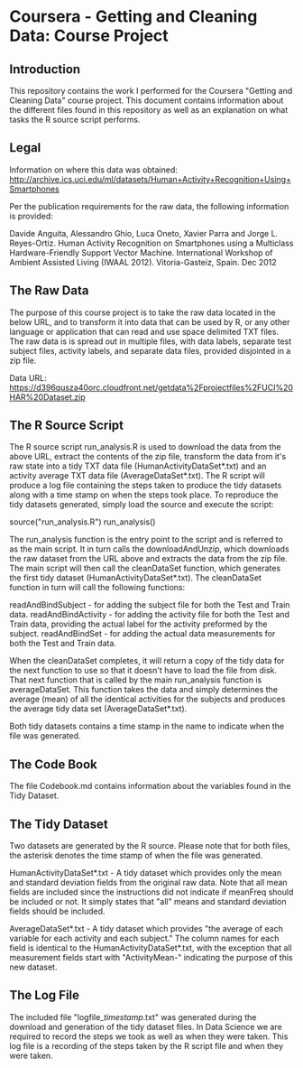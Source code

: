Coursera - Getting and Cleaning Data:  Course Project
=====================================================

Introduction
------------
This repository contains the work I performed for the Coursera "Getting and Cleaning Data" course project.  This document contains
information about the different files found in this repository as well as an explanation on what tasks the R source script performs.

Legal
-----
Information on where this data was obtained:
http://archive.ics.uci.edu/ml/datasets/Human+Activity+Recognition+Using+Smartphones

Per the publication requirements for the raw data, the following information is provided:

   Davide Anguita, Alessandro Ghio, Luca Oneto, Xavier Parra and Jorge L. Reyes-Ortiz.
   Human Activity Recognition on Smartphones using a Multiclass Hardware-Friendly Support
   Vector Machine. International Workshop of Ambient Assisted Living (IWAAL 2012).
   Vitoria-Gasteiz, Spain. Dec 2012


The Raw Data
------------
The purpose of this course project is to take the raw data located in the below URL, and to transform it into data that can be used
by R, or any other language or application that can read and use space delimited TXT files.  The raw data is is spread out
in multiple files, with data labels, separate test subject files, activity labels, and separate data files, provided disjointed in a zip file.

Data URL: https://d396qusza40orc.cloudfront.net/getdata%2Fprojectfiles%2FUCI%20HAR%20Dataset.zip

The R Source Script
-------------------
The R source script run_analysis.R is used to download the data from the above URL, extract the contents of the zip file, transform
the data from it's raw state into a tidy TXT data file (HumanActivityDataSet*.txt) and an activity average TXT data file
(AverageDataSet*.txt).  The R script will produce a log file containing the steps taken to produce the tidy datasets along with a
time stamp on when the steps took place.  To reproduce the tidy datasets generated, simply load the source and execute the script:

source("run_analysis.R")
run_analysis()

The run_analysis function is the entry point to the script and is referred to as the main script.  It in turn calls the downloadAndUnzip,
which downloads the raw dataset from the URL above and extracts the data from the zip file.  The main script will then call the
cleanDataSet function, which generates the first tidy dataset (HumanActivityDataSet*.txt).  The cleanDataSet function in turn will
call the following functions:

readAndBindSubject - for adding the subject file for both the Test and Train data.
readAndBindActivity - for adding the activity file for both the Test and Train data, providing the actual label for the activity preformed by the subject.
readAndBindSet - for adding the actual data measurements for both the Test and Train data. 

When the cleanDataSet completes, it will return a copy of the tidy data for the next function to use so that it doesn't have to load
the file from disk.  That next function that is called by the main run_analysis function is averageDataSet.  This function takes the 
data and simply determines the average (mean) of all the identical activities for the subjects and produces the average tidy data set
(AverageDataSet*.txt).

Both tidy datasets contains a time stamp in the name to indicate when the file was generated.

The Code Book
-------------
The file Codebook.md contains information about the variables found in the Tidy Dataset.

The Tidy Dataset
-----------------
Two datasets are generated by the R source.  Please note that for both files, the asterisk denotes the time stamp of when
the file was generated.

HumanActivityDataSet*.txt - A tidy dataset which provides only the mean and standard deviation fields from the original raw data.  Note that all mean
	fields are included since the instructions did not indicate if meanFreq should be included or not.  It simply states that "all" means and
	standard deviation fields should be included.
	
AverageDataSet*.txt - A tidy dataset which provides "the average of each variable for each activity and each subject."  The column names for each
	field is identical to the HumanActivityDataSet*.txt, with the exception that all measurement fields start with "ActivityMean-" indicating the 
	purpose of this new dataset.

The Log File
------------
The included file "logfile_*timestamp*.txt" was generated during the download and generation of the tidy dataset files.  In Data Science we are required to record the steps we took as well as when they were taken.  This log file is a recording of the steps taken by the R script file and when they were taken.
